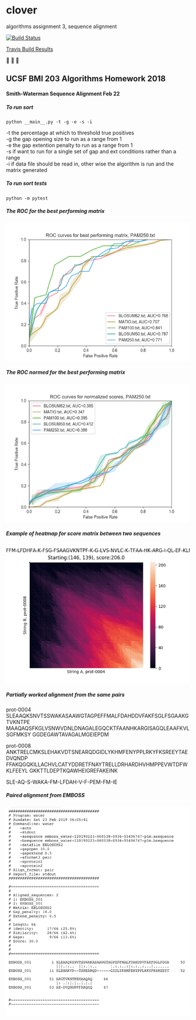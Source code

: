# clover  

algorithms assignment 3, sequence alignment  

[![Build
Status](https://travis-ci.org/sayloren/clover.svg?branch=master)](https://travis-ci.org/sayloren/clover)  

[Travis Build Results](https://travis-ci.org/sayloren/clover)  

:see_no_evil: :hear_no_evil: :speak_no_evil:  

## UCSF BMI 203 Algorithms Homework 2018  

#### Smith-Waterman Sequence Alignment Feb 22  

##### To run sort  
```
python __main__.py -t -g -e -s -i
```

-t the percentage at which to threshold true positives  
-g the gap opening size to run as a range from 1  
-e the gap extention penalty to run as a range from 1  
-s if want to run for a single set of gap and ext conditions rather than a range  
-i if data file should be read in, other wise the algorithm is run and the matrix generated  

##### To run sort tests  
```
python -m pytest  
```

##### The ROC for the best performing matrix  
![a](/images/PAM250_8_3/ROC_Best_.png)  

##### The ROC normed for the best performing matrix  
![a](/images/PAM250_8_3/ROC_Norm_.png)  

##### Example of heatmap for score matrix between two sequences  
![a](/images/PAM250_8_3/Heatmap_prot-0004_prot-0008.png)  

##### Partially worked alignment from the same pairs

prot-0004  
SLEAAQKSNVTSSWAKASAAWGTAGPEFFMALFDAHDDVFAKFSGLFSGAAKGTVKNTPE
MAAQAQSFKGLVSNWVDNLDNAGALEGQCKTFAANHKARGISAGQLEAAFKVLSGFMKSY
GGDEGAWTAVAGALMGEIEPDM  

prot-0008  
ANKTRELCMKSLEHAKVDTSNEARQDGIDLYKHMFENYPPLRKYFKSREEYTAEDVQNDP
FFAKQGQKILLACHVLCATYDDRETFNAYTRELLDRHARDHVHMPPEVWTDFWKLFEEYL
GKKTTLDEPTKQAWHEIGREFAKEINK  

SLE-AQ-S-WAKA-FM-LFDAH-V-F-PEM-FM-IE

##### Paired alignment from EMBOSS  
![a](/images/PAM250_8_3/0004_0008_EMBOSS.png)  
